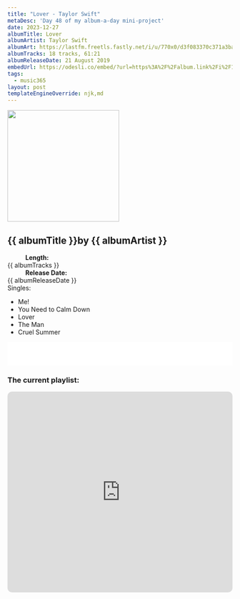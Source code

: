 ```yaml
---
title: "Lover - Taylor Swift"
metaDesc: 'Day 48 of my album-a-day mini-project'
date: 2023-12-27
albumTitle: Lover
albumArtist: Taylor Swift
albumArt: https://lastfm.freetls.fastly.net/i/u/770x0/d3f083370c371a3ba1cddafaf193c27d.jpg#d3f083370c371a3ba1cddafaf193c27d
albumTracks: 18 tracks, 61:21
albumReleaseDate: 21 August 2019
embedUrl: https://odesli.co/embed/?url=https%3A%2F%2Falbum.link%2Fi%2F1468058165&theme=light
tags:
  - music365
layout: post
templateEngineOverride: njk,md
---
```

<aside class="album-profile">
  <div class="album-profile__image">
    <img class="album-image" width="250" height="250" crossorigin="anonymous" src="{{ albumArt }}"/>
  </div>
  <div class="aside__content">
    <h1><strong>{{ albumTitle }}</strong>by {{ albumArtist }}</h1>
    <dl>
      <div>
        <dd><strong>Length:</strong></dd>
        <dt>{{ albumTracks }}</dt>
      </div>
      <div>
        <dd><strong>Release Date:</strong></dd>
        <dt>{{ albumReleaseDate }}</dt>
      </div>
      <div class="singles">
        <span>Singles:</span>
        <ul>
          <li>Me!</li>
          <li>You Need to Calm Down</li>
          <li>Lover</li>
          <li>The Man</li>
          <li>Cruel Summer</li>
        </ul>
      </div>
    </dl>
    <div class="color-grid">
      <div class="color-grid__container">
					<span class="color color--1"></span>
					<span class="color color--2"></span>
					<span class="color color--3"></span>
      </div>
    </div>
  </div>
</aside>

<iframe width="100%" height="52" src={{ embedUrl }} frameborder="0" allowfullscreen sandbox="allow-same-origin allow-scripts allow-presentation allow-popups allow-popups-to-escape-sandbox" allow="clipboard-read; clipboard-write"></iframe>

### The current playlist:

<iframe allow="autoplay *; encrypted-media *; fullscreen *; clipboard-write" frameborder="0" height="450" style="width:100%;max-width:660px;overflow:hidden;border-radius:10px;" sandbox="allow-forms allow-popups allow-same-origin allow-scripts allow-storage-access-by-user-activation allow-top-navigation-by-user-activation" src="https://embed.music.apple.com/gb/playlist/music365/pl.u-AkAmEd9ix4MAZYJ"></iframe>
